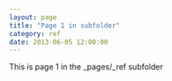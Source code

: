 ```yaml
---
layout: page
title: "Page 1 in subfolder"
category: ref
date: 2013-06-05 12:00:00
---
```


This is page 1 in the _pages/_ref subfolder